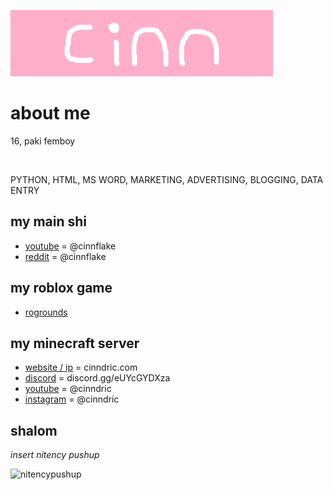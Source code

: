 ![banner](https://github.com/cinnflake/cinnflake/blob/main/banner.png)

# about me

16, paki femboy

<br>

PYTHON, HTML, MS WORD, MARKETING, ADVERTISING, BLOGGING, DATA ENTRY

## my main shi

- [youtube](https://www.youtube.com/@cinnflake) = @cinnflake
- [reddit](https://www.reddit.com/u/cinnflake) = @cinnflake

## my roblox game

- [rogrounds](https://www.roblox.com/games/11994994061)

## my minecraft server

- [website / ip](https://wwww.cinndric.com) = cinndric.com
- [discord](https://www.discord.gg/eUYcGYDXza) = discord.gg/eUYcGYDXza
- [youtube](https://www.youtube.com/@cinndric) = @cinndric
- [instagram](https://www.instagram.com/cinndric) = @cinndric

## shalom

_insert nitency pushup_

![nitencypushup](https://github.com/cinnflake/cinnflake/blob/main/nitencypushup.gif)
